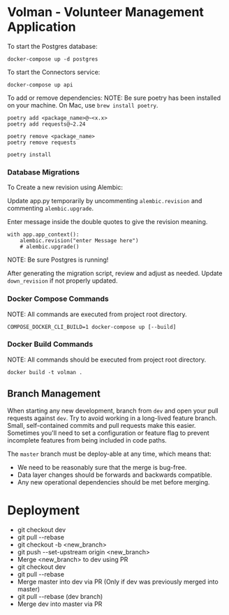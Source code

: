 
# Volman - Volunteer Management Application

To start the Postgres database:

    docker-compose up -d postgres

To start the Connectors service:

    docker-compose up api

To add or remove dependencies:
    NOTE: Be sure poetry has been installed on your machine.  On Mac, use `brew install poetry`.

    poetry add <package_name>@~<x.x>
    poetry add requests@~2.24

    poetry remove <package_name>
    poetry remove requests

    poetry install

### Database Migrations

To Create a new revision using Alembic:

Update app.py temporarily by uncommenting `alembic.revision` and commenting `alembic.upgrade`.

Enter message inside the double quotes to give the revision meaning.

    with app.app_context():
        alembic.revision("enter Message here")
        # alembic.upgrade()

NOTE: Be sure Postgres is running!

After generating the migration script, review and adjust as needed.  Update `down_revision` if not properly updated.

### Docker Compose Commands
NOTE: All commands are executed from project root directory.

    COMPOSE_DOCKER_CLI_BUILD=1 docker-compose up [--build]

### Docker Build Commands
NOTE: All commands should be executed from project root directory.

    docker build -t volman .

## Branch Management

When starting any new development, branch from `dev` and open your pull requests
against `dev`. Try to avoid working in a long-lived feature branch. Small,
self-contained commits and pull requests make this easier. Sometimes you'll need
to set a configuration or feature flag to prevent incomplete features from being
included in code paths.


The `master` branch must be deploy-able at any time, which means that:
- We need to be reasonably sure that the merge is bug-free.
- Data layer changes should be forwards and backwards compatible.
- Any new operational dependencies should be met before merging.


# Deployment

- git checkout dev
- git pull --rebase
- git checkout -b <new_branch>
- git push --set-upstream origin <new_branch>
- Merge <new_branch> to dev using PR
- git checkout dev
- git pull --rebase
- Merge master into dev via PR (Only if dev was previously merged into master)
- git pull --rebase (dev branch)
- Merge dev into master via PR
